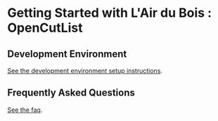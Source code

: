 # Getting Started with L'Air du Bois : OpenCutList

## Development Environment

[See the development environment setup instructions](01-development.md).

## Frequently Asked Questions

[See the faq](02-faq.md).
